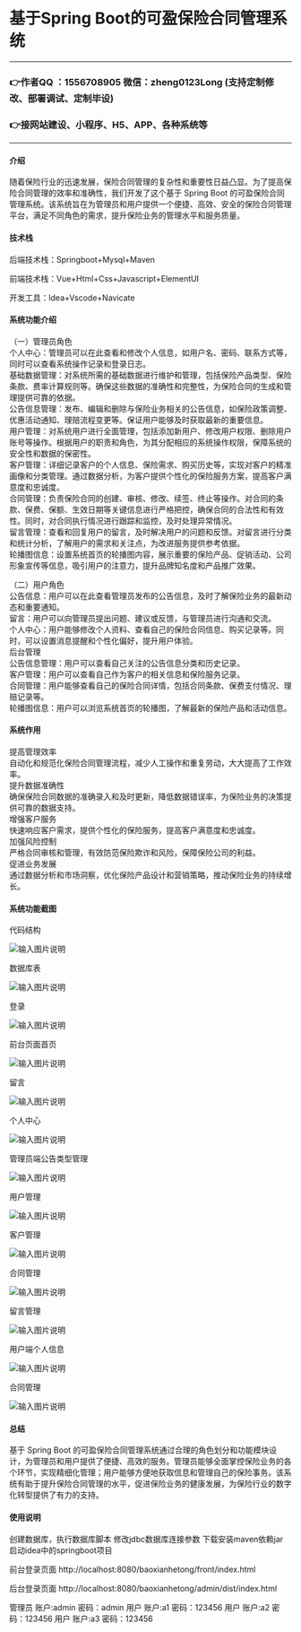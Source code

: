 # 基于Spring Boot的可盈保险合同管理系统

---
### 👉作者QQ ：1556708905 微信：zheng0123Long (支持定制修改、部署调试、定制毕设)

### 👉接网站建设、小程序、H5、APP、各种系统等

---

#### 介绍

随着保险行业的迅速发展，保险合同管理的复杂性和重要性日益凸显。为了提高保险合同管理的效率和准确性，我们开发了这个基于 Spring Boot 的可盈保险合同管理系统。该系统旨在为管理员和用户提供一个便捷、高效、安全的保险合同管理平台，满足不同角色的需求，提升保险业务的管理水平和服务质量。

#### 技术栈

后端技术栈：Springboot+Mysql+Maven

前端技术栈：Vue+Html+Css+Javascript+ElementUI

开发工具：Idea+Vscode+Navicate

#### 系统功能介绍

（一）管理员角色  
个人中心：管理员可以在此查看和修改个人信息，如用户名、密码、联系方式等，同时可以查看系统操作记录和登录日志。  
基础数据管理：对系统所需的基础数据进行维护和管理，包括保险产品类型、保险条款、费率计算规则等。确保这些数据的准确性和完整性，为保险合同的生成和管理提供可靠的依据。  
公告信息管理：发布、编辑和删除与保险业务相关的公告信息，如保险政策调整、优惠活动通知、理赔流程变更等。保证用户能够及时获取最新的重要信息。  
用户管理：对系统用户进行全面管理，包括添加新用户、修改用户权限、删除用户账号等操作。根据用户的职责和角色，为其分配相应的系统操作权限，保障系统的安全性和数据的保密性。  
客户管理：详细记录客户的个人信息、保险需求、购买历史等，实现对客户的精准画像和分类管理。通过数据分析，为客户提供个性化的保险服务方案，提高客户满意度和忠诚度。  
合同管理：负责保险合同的创建、审核、修改、续签、终止等操作。对合同的条款、保费、保额、生效日期等关键信息进行严格把控，确保合同的合法性和有效性。同时，对合同执行情况进行跟踪和监控，及时处理异常情况。  
留言管理：查看和回复用户的留言，及时解决用户的问题和反馈。对留言进行分类和统计分析，了解用户的需求和关注点，为改进服务提供参考依据。  
轮播图信息：设置系统首页的轮播图内容，展示重要的保险产品、促销活动、公司形象宣传等信息，吸引用户的注意力，提升品牌知名度和产品推广效果。  

（二）用户角色  
公告信息：用户可以在此查看管理员发布的公告信息，及时了解保险业务的最新动态和重要通知。  
留言：用户可以向管理员提出问题、建议或反馈，与管理员进行沟通和交流。  
个人中心：用户能够修改个人资料、查看自己的保险合同信息、购买记录等。同时，可以设置消息提醒和个性化偏好，提升用户体验。  
后台管理  
公告信息管理：用户可以查看自己关注的公告信息分类和历史记录。  
客户管理：用户可以查看自己作为客户的相关信息和保险服务记录。  
合同管理：用户能够查看自己的保险合同详情，包括合同条款、保费支付情况、理赔记录等。  
轮播图信息：用户可以浏览系统首页的轮播图，了解最新的保险产品和活动信息。  

#### 系统作用

提高管理效率  
自动化和规范化保险合同管理流程，减少人工操作和重复劳动，大大提高了工作效率。  
提升数据准确性  
确保保险合同数据的准确录入和及时更新，降低数据错误率，为保险业务的决策提供可靠的数据支持。  
增强客户服务  
快速响应客户需求，提供个性化的保险服务，提高客户满意度和忠诚度。  
加强风险控制  
严格合同审核和管理，有效防范保险欺诈和风险，保障保险公司的利益。  
促进业务发展  
通过数据分析和市场洞察，优化保险产品设计和营销策略，推动保险业务的持续增长。  

#### 系统功能截图

代码结构

![输入图片说明](images/97e9bf1310dd80ca64a05bd4fed3665.png)

数据库表

![输入图片说明](images/3898b5cdedefdf617fe980da8f753fc.png)

登录

![输入图片说明](images/766bf8751dbfe1ba1d4e890cbbaac94.png)

前台页面首页

![输入图片说明](images/fcba9086e28510355fa7f9fc413d482.png)

留言

![输入图片说明](images/39289e0db47c85329c8eec1037cfa28.png)

个人中心

![输入图片说明](images/4cac4a205482487ef0f464a647d6433.png)

管理员端公告类型管理

![输入图片说明](images/f07c9359444faeadd2044b7d2f6d198.png)

用户管理

![输入图片说明](images/fadc7a3560280a02d2d38efb9d30754.png)

客户管理

![输入图片说明](images/09d84ff66b5e4f9270d226ce17805ff.png)

合同管理

![输入图片说明](images/244b296b5b18d9f23a93c7811dc6efb.png)

留言管理

![输入图片说明](images/70997900a5aab715f47e3fc88f40645.png)

用户端个人信息

![输入图片说明](images/218a62036170fd96a43790764206bb0.png)

合同管理

![输入图片说明](images/34ed4a54b8ea34464892604a9630239.png)

#### 总结

基于 Spring Boot 的可盈保险合同管理系统通过合理的角色划分和功能模块设计，为管理员和用户提供了便捷、高效的服务。管理员能够全面掌控保险业务的各个环节，实现精细化管理；用户能够方便地获取信息和管理自己的保险事务。该系统有助于提升保险合同管理的水平，促进保险业务的健康发展，为保险行业的数字化转型提供了有力的支持。

#### 使用说明

创建数据库，执行数据库脚本 修改jdbc数据库连接参数 下载安装maven依赖jar 启动idea中的springboot项目

前台登录页面
http://localhost:8080/baoxianhetong/front/index.html

后台登录页面
http://localhost:8080/baoxianhetong/admin/dist/index.html

管理员			账户:admin 	密码：admin
用户				账户:a1 		密码：123456
用户				账户:a2 		密码：123456
用户				账户:a3 		密码：123456